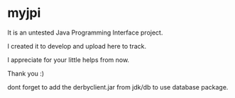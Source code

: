 # myjpi
It is an untested Java Programming Interface project.

I created it to develop and upload here to track.

I appreciate for your little helps from now.

Thank you :)


dont forget to add the derbyclient.jar from jdk/db to use database package.
